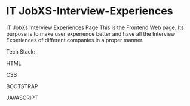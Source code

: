 # IT JobXS-Interview-Experiences
IT JobXs Interview Experiences Page
This is the Frontend Web page. Its purpose is to make user experience better and have all the Interview Experiences of different companies in a proper manner.

Tech Stack:

HTML

CSS

BOOTSTRAP

JAVASCRIPT


